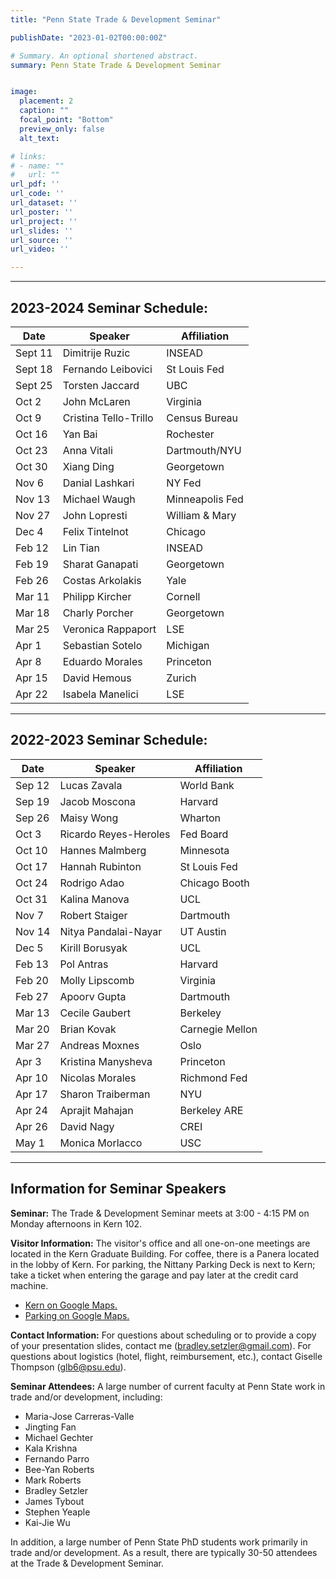 ```yaml
---
title: "Penn State Trade & Development Seminar"

publishDate: "2023-01-02T00:00:00Z"

# Summary. An optional shortened abstract.
summary: Penn State Trade & Development Seminar


image:
  placement: 2
  caption: ""
  focal_point: "Bottom"
  preview_only: false
  alt_text: 

# links:
# - name: ""
#   url: ""
url_pdf: ''
url_code: ''
url_dataset: ''
url_poster: ''
url_project: ''
url_slides: ''
url_source: ''
url_video: ''

---
```


----------------

## 2023-2024 Seminar Schedule:

| Date    | Speaker            | Affiliation        |
|---------|--------------------|--------------------|
| Sept 11 | Dimitrije Ruzic    | INSEAD             |
| Sept 18 | Fernando Leibovici | St Louis Fed       |
| Sept 25 | Torsten Jaccard    | UBC                |
| Oct 2   | John McLaren       | Virginia           |
| Oct 9   | Cristina Tello-Trillo | Census Bureau   |
| Oct 16  | Yan Bai            | Rochester          |
| Oct 23  | Anna Vitali        | Dartmouth/NYU      |
| Oct 30  | Xiang Ding         | Georgetown         |
| Nov 6   | Danial Lashkari    | NY Fed             |
| Nov 13  | Michael Waugh      | Minneapolis Fed    |
| Nov 27  | John Lopresti      | William & Mary     |
| Dec 4   | Felix Tintelnot    | Chicago            |
| Feb 12  | Lin Tian           | INSEAD             |
| Feb 19  | Sharat Ganapati    | Georgetown         |
| Feb 26  | Costas Arkolakis   | Yale               |
| Mar 11  | Philipp Kircher    | Cornell            |
| Mar 18  | Charly Porcher     | Georgetown         |
| Mar 25  | Veronica Rappaport | LSE                |
| Apr 1   | Sebastian Sotelo   | Michigan           |
| Apr 8   | Eduardo Morales    | Princeton          |
| Apr 15  | David Hemous       | Zurich             |
| Apr 22  | Isabela Manelici   | LSE                |



----------------

## 2022-2023 Seminar Schedule:

| Date    | Speaker                    | Affiliation             |
|---------|----------------------------|-------------------------|
| Sep 12  | Lucas Zavala               | World Bank              |
| Sep 19  | Jacob Moscona              | Harvard                 |
| Sep 26  | Maisy Wong                 | Wharton                 |
| Oct 3   | Ricardo Reyes-Heroles      | Fed Board               |
| Oct 10  | Hannes Malmberg            | Minnesota               |
| Oct 17  | Hannah Rubinton            | St Louis Fed            |
| Oct 24  | Rodrigo Adao               | Chicago Booth           |
| Oct 31  | Kalina Manova              | UCL                     |
| Nov 7   | Robert Staiger             | Dartmouth               |
| Nov 14  | Nitya Pandalai-Nayar       | UT Austin               |
| Dec 5   | Kirill Borusyak            | UCL                     |
| Feb 13  | Pol Antras                 | Harvard                 |
| Feb 20  | Molly Lipscomb             | Virginia                |
| Feb 27  | Apoorv Gupta               | Dartmouth               |
| Mar 13  | Cecile Gaubert             | Berkeley                |
| Mar 20  | Brian Kovak                | Carnegie Mellon         |
| Mar 27  | Andreas Moxnes             | Oslo                    |
| Apr 3   | Kristina Manysheva         | Princeton               |
| Apr 10  | Nicolas Morales            | Richmond Fed            |
| Apr 17  | Sharon Traiberman          | NYU                     |
| Apr 24  | Aprajit Mahajan            | Berkeley ARE            |
| Apr 26  | David Nagy                 | CREI                    |
| May 1   | Monica Morlacco            | USC                     |


----------------


## Information for Seminar Speakers

**Seminar:** The Trade & Development Seminar meets at 3:00 - 4:15 PM on Monday afternoons in Kern 102.

**Visitor Information:** The visitor's office and all one-on-one meetings are located in the Kern Graduate Building. For coffee, there is a Panera located in the lobby of Kern. For parking, the Nittany Parking Deck is next to Kern; take a ticket when entering the garage and pay later at the credit card machine. 
- [Kern on Google Maps.](https://goo.gl/maps/VfyKj3HAWvj7LMvt6)
- [Parking on Google Maps.](https://goo.gl/maps/BRS86mFRinGTc6qdA)

**Contact Information:** For questions about scheduling or to provide a copy of your presentation slides, contact me (bradley.setzler@gmail.com). For questions about logistics (hotel, flight, reimbursement, etc.), contact Giselle Thompson (glb6@psu.edu).


**Seminar Attendees:** A large number of current faculty at Penn State work in trade and/or development, including:

- Maria-Jose Carreras-Valle 
- Jingting Fan
- Michael Gechter
- Kala Krishna
- Fernando Parro
- Bee-Yan Roberts
- Mark Roberts
- Bradley Setzler
- James Tybout
- Stephen Yeaple
- Kai-Jie Wu

In addition, a large number of Penn State PhD students work primarily in trade and/or development. As a result, there are typically 30-50 attendees at the Trade & Development Seminar.













